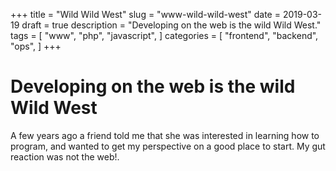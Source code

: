 +++
title = "Wild Wild West"
slug = "www-wild-wild-west"
date = 2019-03-19
draft = true
description = "Developing on the web is the wild Wild West."
tags = [
    "www",
    "php",
    "javascript",
]
categories = [
    "frontend",
    "backend",
    "ops",
]
+++ 

# Developing on the web is the wild Wild West

A few years ago a friend told me that she was interested in learning how to program, and wanted to get my perspective on a good place to start. My gut reaction was not the web!. 